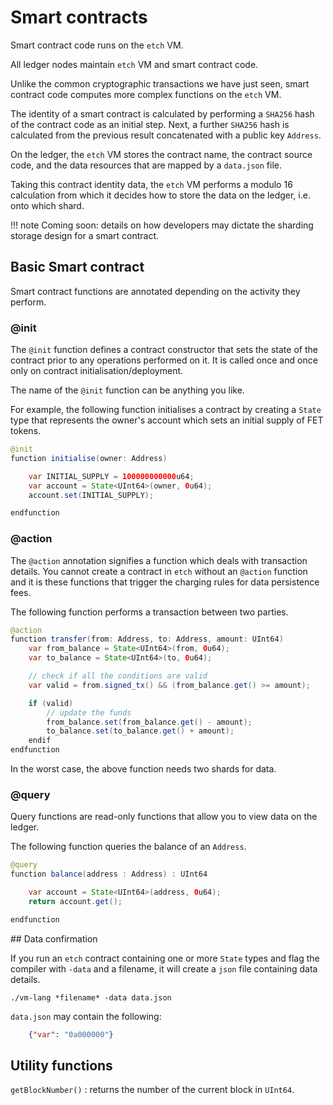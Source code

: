 <h1>Smart contracts</h1>

Smart contract code runs on the `etch` VM. 

All ledger nodes maintain `etch` VM and smart contract code.

Unlike the common cryptographic transactions we have just seen, smart contract code computes more complex functions on the `etch` VM.

The identity  of a smart contract is calculated by performing a `SHA256` hash of the contract code as an initial step. Next, a further `SHA256` hash is calculated from the previous result concatenated with a public key `Address`.

On the ledger, the `etch` VM stores the contract name, the contract source code, and the data resources that are mapped by a `data.json` file.

Taking this contract identity data, the `etch` VM performs a modulo 16 calculation from which it decides how to store the data on the ledger, i.e. onto which shard.

!!! note
	Coming soon: details on how developers may dictate the sharding storage design for a smart contract.



## Basic Smart contract

Smart contract functions are annotated depending on the activity they perform.

<H3>@init</H3>	

The `@init` function defines a contract constructor that sets the state of the contract prior to any operations performed on it. It is called once and once only on contract initialisation/deployment.

The name of the `@init` function can be anything you like.

For example, the following function initialises a contract by creating a `State` type that represents the owner's account which sets an initial supply of FET tokens. 


``` java
@init
function initialise(owner: Address)

    var INITIAL_SUPPLY = 100000000000u64;
    var account = State<UInt64>(owner, 0u64);
    account.set(INITIAL_SUPPLY);

endfunction
```


<H3>@action</H3>

The `@action` annotation signifies a function which deals with transaction details. You cannot create a contract in `etch` without an `@action` function and it is these functions that trigger the charging rules for data persistence fees.

The following function performs a transaction between two parties.

``` java
@action
function transfer(from: Address, to: Address, amount: UInt64)
	var from_balance = State<UInt64>(from, 0u64); 
	var to_balance = State<UInt64>(to, 0u64);

	// check if all the conditions are valid
	var valid = from.signed_tx() && (from_balance.get() >= amount);

	if (valid)
		// update the funds
		from_balance.set(from_balance.get() - amount);
		to_balance.set(to_balance.get() + amount);
	endif
endfunction
```

In the worst case, the above function needs two shards for data.


<h3>@query</h3>

Query functions are read-only functions that allow you to view data on the ledger. 

The following function queries the balance of an `Address`.

``` java
@query
function balance(address : Address) : UInt64

	var account = State<UInt64>(address, 0u64);
	return account.get();

endfunction
```

## Data confirmation

If you run an `etch` contract containing one or more `State` types and flag the compiler with `-data` and a filename, it will create a `json` file containing data details.

`./vm-lang *filename* -data data.json`

`data.json` may contain the following:

``` json
	{"var": "0a000000"}
```

## Utility functions

```getBlockNumber()``` : returns the number of the current block in `UInt64`.
